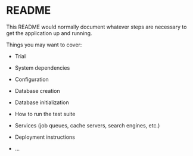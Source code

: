 # README

This README would normally document whatever steps are necessary to get the
application up and running.

Things you may want to cover:

* Trial

* System dependencies

* Configuration

* Database creation

* Database initialization

* How to run the test suite

* Services (job queues, cache servers, search engines, etc.)

* Deployment instructions

* ...
